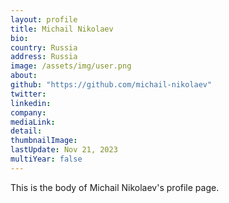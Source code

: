 ```yaml
---
layout: profile
title: Michail Nikolaev
bio: 
country: Russia
address: Russia
image: /assets/img/user.png
about: 
github: "https://github.com/michail-nikolaev"
twitter:
linkedin: 
company: 
mediaLink:
detail: 
thumbnailImage:
lastUpdate: Nov 21, 2023
multiYear: false
---
```


This is the body of Michail Nikolaev's profile page.
